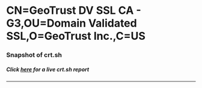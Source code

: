# CN=GeoTrust DV SSL CA - G3,OU=Domain Validated SSL,O=GeoTrust Inc.,C=US
### Snapshot of crt.sh
##### Click [here](https://crt.sh/?q=Serial_60D3A8B3A609A0F0BBEEAC12182A5BEF) for a live crt.sh report

---
